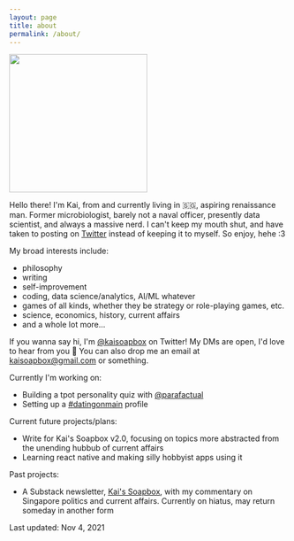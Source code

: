 ```yaml
---
layout: page
title: about
permalink: /about/
---
```


<img src="/assets/images/kai_picrew.jpg" width="250" height="250">

Hello there! I'm Kai, from and currently living in 🇸🇬, aspiring renaissance man. Former microbiologist, barely not a naval officer, presently data scientist, and always a massive nerd. I can't keep my mouth shut, and have taken to posting on [Twitter][twitter] instead of keeping it to myself. So enjoy, hehe :3

My broad interests include:
- philosophy
- writing
- self-improvement
- coding, data science/analytics, AI/ML whatever
- games of all kinds, whether they be strategy or role-playing games, etc.
- science, economics, history, current affairs
- and a whole lot more...

If you wanna say hi, I'm [@kaisoapbox][twitter] on Twitter! My DMs are open, I'd love to hear from you 🥰 You can also drop me an email at [kaisoapbox@gmail.com](mailto:kaisoapbox@gmail.com) or something.

Currently I'm working on:
- Building a tpot personality quiz with [@parafactual](https://twitter.com/parafactual)
- Setting up a [#datingonmain](https://twitter.com/search?q=datingonmain&src=typed_query) profile

Current future projects/plans:
- Write for Kai's Soapbox v2.0, focusing on topics more abstracted from the unending hubbub of current affairs
- Learning react native and making silly hobbyist apps using it

Past projects:
- A Substack newsletter, [Kai's Soapbox](https://kaisoapbox.substack.com/), with my commentary on Singapore politics and current affairs. Currently on hiatus, may return someday in another form

Last updated: Nov 4, 2021

[twitter]: https://twitter.com/kaisoapbox